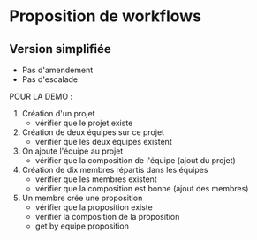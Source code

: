 # Proposition de workflows

## Version simplifiée
- Pas d'amendement
- Pas d'escalade

POUR LA DEMO : 
1. Création d'un projet
   * vérifier que le projet existe
2. Création de deux équipes sur ce projet
   * vérifier que les deux équipes existent
3. On ajoute l'équipe au projet
   * vérifier que la composition de l'équipe (ajout du projet)
4. Création de dix membres répartis dans les équipes
   * vérifier que les membres existent
   * vérifier que la composition est bonne (ajout des membres)
5. Un membre crée une proposition
   * vérifier que la proposition existe
   * vérifier la composition de la proposition
   * get by equipe proposition


[//]: # (// OLD)

[//]: # (1. Avoir des utilisateurs)

[//]: # (   - **Existe en DB**)

[//]: # (2. Avoir une communauté &#40;l'ensemble des projets forment une communauté&#41;)

[//]: # (   * communauté = type d'équipe)

[//]: # (   * tous les utilisateurs existants sont dans la commununauté &#40;OK&#41;)

[//]: # (   - **Existe en DB**)

[//]: # (3. Créer une équipe &#40;par exemple équipe de développement&#41;)

[//]: # (   * ajouter des membres à l'équipe &#40;au moins 3 pour faire un vote&#41;)

[//]: # (   - **Existe en DB**)

[//]: # (4. Créer un projet )

[//]: # (   * ajouter le projet à la communauté)

[//]: # (   * ajouter une équipe au projet &#40;cf. 3.&#41;)

[//]: # (   - **Existe en DB**)

[//]: # (5. Créer une proposition)

[//]: # (   * supprimer la proposition &#40;exigence&#41;)

[//]: # (   * re-créer la proposition)

[//]: # (   - **Existe en DB**)

[//]: # (   - Problématique c'est quoi ? Une description des propositions ? Si oui est-ce que je peux le renommer en description ?)

[//]: # (   - Propriétaire c'est quoi ? C'est la liste des personnes concernées par la proposition ? C'est les personnes qui ont déposés la proposition ? Une proposition a UN SEUL propriétaire dans le cahier des charges, est-ce qu'il faudrait pas changer ça?)

[//]: # (6. Voter la proposition)

[//]: # (   - Les problèmes commencent ici : )

[//]: # (     - est-ce qu'on ajoute une liste de vote à chaque proposition &#40;un vote = un user&#41; et on calcule le statut de la proposition en fonction du nombre de votes ? Ensuite on complexifie en ajoutant une date limite, un nombre minimum de votant etc...)
